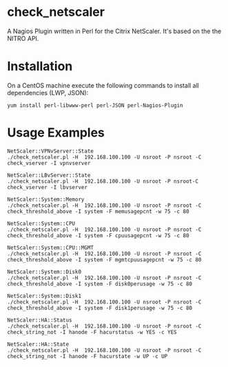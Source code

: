 # check_netscaler

A Nagios Plugin written in Perl for the Citrix NetScaler. It's based on the the NITRO API.

# Installation

On a CentOS machine execute the following commands to install all dependencies (LWP, JSON):

    yum install perl-libwww-perl perl-JSON perl-Nagios-Plugin

# Usage Examples

    NetScaler::VPNvServer::State
    ./check_netscaler.pl -H  192.168.100.100 -U nsroot -P nsroot -C check_vserver -I vpnvserver

    NetScaler::LBvServer::State
    ./check_netscaler.pl -H  192.168.100.100 -U nsroot -P nsroot-C check_vserver -I lbvserver

    NetScaler::System::Memory
    ./check_netscaler.pl -H  192.168.100.100 -U nsroot -P nsroot -C check_threshold_above -I system -F memusagepcnt -w 75 -c 80

    NetScaler::System::CPU
    ./check_netscaler.pl -H  192.168.100.100 -U nsroot -P nsroot -C check_threshold_above -I system -F cpuusagepcnt -w 75 -c 80

    NetScaler::System::CPU::MGMT
    ./check_netscaler.pl -H  192.168.100.100 -U nsroot -P nsroot -C check_threshold_above -I system -F mgmtcpuusagepcnt -w 75 -c 80

    NetScaler::System::Disk0
    ./check_netscaler.pl -H  192.168.100.100 -U nsroot -P nsroot -C check_threshold_above -I system -F disk0perusage -w 75 -c 80

    NetScaler::System::Disk1
    ./check_netscaler.pl -H  192.168.100.100 -U nsroot -P nsroot -C check_threshold_above -I system -F disk1perusage -w 75 -c 80

    NetScaler::HA::Status
    ./check_netscaler.pl -H  192.168.100.100 -U nsroot -P nsroot -C check_string_not -I hanode -F hacurstatus -w YES -c YES

    NetScaler::HA::State
    ./check_netscaler.pl -H  192.168.100.100 -U nsroot -P nsroot -C check_string_not -I hanode -F hacurstate -w UP -c UP

